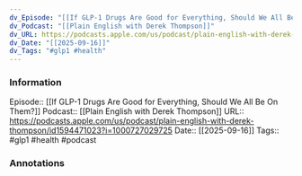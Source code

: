 ```yaml
---
dv_Episode: "[[If GLP-1 Drugs Are Good for Everything, Should We All Be On Them?]]"
dv_Podcast: "[[Plain English with Derek Thompson]]"
dv_URL: https://podcasts.apple.com/us/podcast/plain-english-with-derek-thompson/id1594471023?i=1000727029725
dv_Date: "[[2025-09-16]]"
dv_Tags: "#glp1 #health"
---
```

### Information

Episode:: [[If GLP-1 Drugs Are Good for Everything, Should We All Be On Them?]]
Podcast:: [[Plain English with Derek Thompson]]
URL:: https://podcasts.apple.com/us/podcast/plain-english-with-derek-thompson/id1594471023?i=1000727029725
Date:: [[2025-09-16]]
Tags:: #glp1 #health 
#podcast


### Annotations

